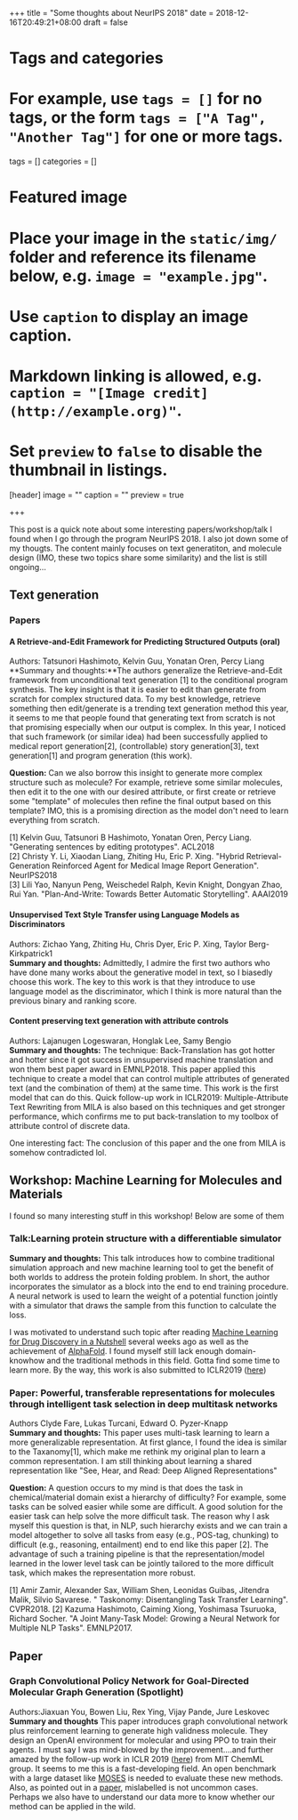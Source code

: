 +++
title = "Some thoughts about NeurIPS 2018"
date = 2018-12-16T20:49:21+08:00
draft = false

# Tags and categories
# For example, use `tags = []` for no tags, or the form `tags = ["A Tag", "Another Tag"]` for one or more tags.
tags = []
categories = []

# Featured image
# Place your image in the `static/img/` folder and reference its filename below, e.g. `image = "example.jpg"`.
# Use `caption` to display an image caption.
#   Markdown linking is allowed, e.g. `caption = "[Image credit](http://example.org)"`.
# Set `preview` to `false` to disable the thumbnail in listings.
[header]
image = ""
caption = ""
preview = true

+++

This post is a quick note about some interesting papers/workshop/talk I found when I go through the program NeurIPS 2018. I also jot down some of my thougts. The content mainly focuses on text generatiton, and molecule design (IMO, these two topics share some similarity) and the list is still ongoing…
<!--more-->

## Text generation
### Papers

#### A Retrieve-and-Edit Framework for Predicting Structured Outputs (oral)
Authors: Tatsunori Hashimoto, Kelvin Guu, Yonatan Oren, Percy Liang<br>
**Summary and thoughts:**The authors generalize the Retrieve-and-Edit framework from unconditional text generation [1] to the conditional program synthesis. The key insight is that it is easier to edit than generate from scratch for complex structured data. To my best knowledge, retrieve something then edit/generate is a trending text generation method this year, it seems to me that people found that generating text from scratch is not that promising especially when our output is complex. In this year, I noticed that such framework (or similar idea) had been successfully applied to medical report generation[2], (controllable) story generation[3], text generation[1] and program generation (this work).<br>

**Question:** Can we also borrow this insight to generate more complex structure such as molecule? For example, retrieve some similar molecules, then edit it to the one with our desired attribute, or first create or retrieve some "template" of molecules then refine the final output based on this template? IMO, this is a promising direction as the model don't need to learn everything from scratch.

[1] Kelvin Guu, Tatsunori B Hashimoto, Yonatan Oren, Percy Liang. "Generating sentences by editing prototypes". ACL2018<br>
[2] Christy Y. Li, Xiaodan Liang, Zhiting Hu, Eric P. Xing. "Hybrid Retrieval-Generation Reinforced Agent for Medical Image Report Generation". NeurIPS2018<br>
[3] Lili Yao, Nanyun Peng, Weischedel Ralph, Kevin Knight, Dongyan Zhao, Rui Yan. "Plan-And-Write: Towards Better Automatic Storytelling". AAAI2019<br>

#### Unsupervised Text Style Transfer using Language Models as Discriminators
Authors: Zichao Yang, Zhiting Hu, Chris Dyer, Eric P. Xing, Taylor Berg-Kirkpatrick1<br>
**Summary and thoughts:** Admittedly, I admire the first two authors who have done many works about the generative model in text, so I biasedly choose this work. The key to this work is that they introduce to use language model as the discriminator, which I think is more natural than the previous binary and ranking score.

#### Content preserving text generation with attribute controls 
Authors: Lajanugen Logeswaran, Honglak Lee, Samy Bengio<br>
**Summary and thoughts:** The technique: Back-Translation has got hotter and hotter since it got success in unsupervised machine translation and won them best paper award in EMNLP2018. This paper applied this technique to create a model that can control multiple attributes of generated text (and the combination of them) at the same time. This work is the first model that can do this. Quick follow-up work in ICLR2019: Multiple-Attribute Text Rewriting from MILA is also based on this techniques and get stronger performance, which confirms me to put back-translation to my toolbox of attribute control of discrete data.<br>

One interesting fact: The conclusion of this paper and the one from MILA is somehow contradicted lol.

## Workshop: Machine Learning for Molecules and Materials
I found so many interesting stuff in this workshop! Below are some of them

### Talk:Learning protein structure with a differentiable simulator
**Summary and thoughts:** This talk introduces how to combine traditional simulation approach and new machine learning tool to get the benefit of both worlds to address the protein folding problem. In short, the author incorporates the simulator as a block into the end to end training procedure. A neural network is used to learn the weight of a potential function jointly with a simulator that draws the sample from this function to calculate the loss. 

I was motivated to understand such topic after reading [Machine Learning for Drug Discovery in a Nutshell](https://medium.com/@stefan.schroedl/machine-learning-for-drug-discovery-in-a-nutshell-part-i-24ae3f65c135) several weeks ago as well as the achievement of [AlphaFold](https://deepmind.com/blog/alphafold/). I found myself still lack enough domain-knowhow and the traditional methods in this field. Gotta find some time to learn more. By the way, this work is also submitted to ICLR2019 ([here](https://openreview.net/pdf?id=Byg3y3C9Km))

### Paper: Powerful, transferable representations for molecules through intelligent task selection in deep multitask networks	
Authors Clyde Fare, Lukas Turcani, Edward O. Pyzer-Knapp<br>
**Summary and thoughts:** This paper uses multi-task learning to learn a more generalizable representation. At first glance, I found the idea is similar to the Taxanomy[1], which make me rethink my original plan to learn a common representation. I am still thinking about learning a shared representation like "See, Hear, and Read: Deep Aligned Representations"

**Question:** A question occurs to my mind is that does the task in chemical/material domain exist a hierarchy of difficulty? For example, some tasks can be solved easier while some are difficult. A good solution for the easier task can help solve the more difficult task. The reason why I ask myself this question is that, in NLP, such hierarchy exists and we can train a model altogether to solve all tasks from easy  (e.g., POS-tag, chunking) to difficult (e.g., reasoning, entailment) end to end like this paper [2]. The advantage of such a training pipeline is that the representation/model learned in the lower level task can be jointly tailored to the more difficult task, which makes the representation more robust. 

[1] Amir Zamir, Alexander Sax, William Shen, Leonidas Guibas, Jitendra Malik, Silvio Savarese. "
Taskonomy: Disentangling Task Transfer Learning". CVPR2018.
[2] Kazuma Hashimoto, Caiming Xiong, Yoshimasa Tsuruoka, Richard Socher. "A Joint Many-Task Model: Growing a Neural Network for Multiple NLP Tasks". EMNLP2017.

## Paper
### Graph Convolutional Policy Network for Goal-Directed Molecular Graph Generation (Spotlight)
Authors:Jiaxuan You, Bowen Liu, Rex Ying, Vijay Pande, Jure Leskovec<br>
**Summary and thoughts** This paper introduces graph convolutional network plus reinforcement learning to generate high validness molecule. They design an OpenAI environment for molecular and using PPO to train their agents. I must say I was mind-blowed by the improvement....and further amazed by the follow-up work in ICLR 2019 ([here](https://arxiv.org/abs/1812.01070)) from MIT ChemML group. It seems to me this is a fast-developing field. An open benchmark with a large dataset like [MOSES](https://github.com/molecularsets/moses) is needed to evaluate these new methods. Also, as pointed out in a [paper](https://chemrxiv.org/articles/Dataset_Bias_in_the_Natural_Sciences_A_Case_Study_in_Chemical_Reaction_Prediction_and_Synthesis_Design/7366973), mislabelled is not uncommon cases. Perhaps we also have to understand our data more to know whether our method can be applied in the wild.



